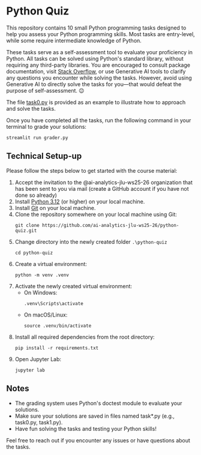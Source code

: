 # Python Quiz

This repository contains 10 small Python programming tasks designed to help you assess your Python programming skills. Most tasks are entry-level, while some require intermediate knowledge of Python.

These tasks serve as a self-assessment tool to evaluate your proficiency in Python. All tasks can be solved using Python's standard library, without requiring any third-party libraries. You are encouraged to consult package documentation, visit [Stack Overflow](https://stackoverflow.com/questions), or use Generative AI tools to clarify any questions you encounter while solving the tasks. However, avoid using Generative AI to directly solve the tasks for you—that would defeat the purpose of self-assessment. 😉

The file [task0.py](task0.py) is provided as an example to illustrate how to approach and solve the tasks.

Once you have completed all the tasks, run the following command in your terminal to grade your solutions:
```
streamlit run grader.py
```
## Technical Setup-up
Please follow the steps below to get started with the course material:

1. Accept the invitation to the @ai-analytics-jlu-ws25-26 organization that has been sent to you via mail (create a GitHub account if you have not done so already)
2. Install [Python 3.12](https://www.python.org/downloads/release/python-3120/) (or higher) on your local machine.
3. Install [Git](https://git-scm.com/downloads) on your local machine.
4. Clone the repository somewhere on your local machine using Git:
    ```
    git clone https://github.com/ai-analytics-jlu-ws25-26/python-quiz.git
    ```
5. Change directory into the newly created folder `.\python-quiz`
    ```
    cd python-quiz
    ```
5. Create a virtual environment:
    ```
    python -m venv .venv
    ```
6. Activate the newly created virtual environment:
    - On Windows:
      ```
      .venv\Scripts\activate
      ```
    - On macOS/Linux:
      ```
      source .venv/bin/activate
      ```
7. Install all required dependencies from the root directory:
    ```
    pip install -r requirements.txt
    ```
8. Open Jupyter Lab:
    ```
    jupyter lab
    ```

## Notes

- The grading system uses Python's doctest module to evaluate your solutions.
- Make sure your solutions are saved in files named task*.py (e.g., task0.py, task1.py).
- Have fun solving the tasks and testing your Python skills!


Feel free to reach out if you encounter any issues or have questions about the tasks. 



